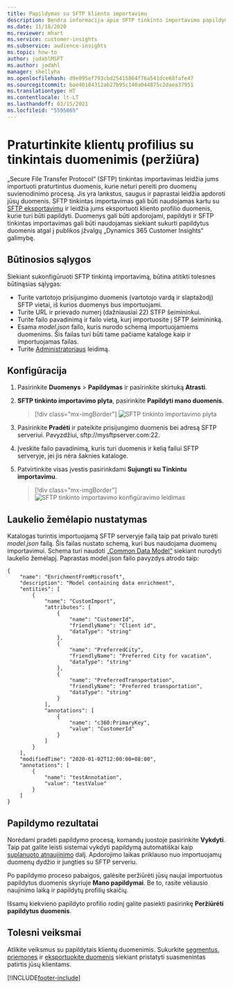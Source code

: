```yaml
---
title: Papildymas su SFTP kliento importavimu
description: Bendra informacija apie SFTP tinkinto importavimo papildymą.
ms.date: 11/18/2020
ms.reviewer: mhart
ms.service: customer-insights
ms.subservice: audience-insights
ms.topic: how-to
author: jodahlMSFT
ms.author: jodahl
manager: shellyha
ms.openlocfilehash: d9e095ef793cbd25415864f76a541dce68fafe47
ms.sourcegitcommit: bae40184312ab27b95c140a044875c2daea37951
ms.translationtype: HT
ms.contentlocale: lt-LT
ms.lasthandoff: 03/15/2021
ms.locfileid: "5595865"
---
```

# <a name="enrich-customer-profiles-with-custom-data-preview"></a>Praturtinkite klientų profilius su tinkintais duomenimis (peržiūra)

„Secure File Transfer Protocol“ (SFTP) tinkintas importavimas leidžia jums importuoti praturtintus duomenis, kurie neturi pereiti pro duomenų suvienodinimo procesą. Jis yra lankstus, saugus ir paprastai leidžia apdoroti jūsų duomenis. SFTP tinkintas importavimas gali būti naudojamas kartu su [SFTP eksportavimu](export-sftp.md) ir leidžia jums eksportuoti kliento profilio duomenis, kurie turi būti papildyti. Duomenys gali būti apdorojami, papildyti ir SFTP tinkintas importavimas gali būti naudojamas siekiant sukurti papildytus duomenis atgal į publikos įžvalgų „Dynamics 365 Customer Insights“ galimybę.

## <a name="prerequisites"></a>Būtinosios sąlygos

Siekiant sukonfigūruoti SFTP tinkintą importavimą, būtina atitikti tolesnes būtinąsias sąlygas:

- Turite vartotojo prisijungimo duomenis (vartotojo vardą ir slaptažodį) SFTP vietai, iš kurios duomenys bus importuojami.
- Turite URL ir prievado numerį (dažniausiai 22) STFP šeimininkui.
- Turite failo pavadinimą ir failo vietą, kurį importuosite į SFTP šeimininką.
- Esama *model.json* failo, kuris nurodo schemą importuojamiems duomenims. Šis failas turi būti tame pačiame kataloge kaip ir importuojamas failas.
- Turite [Administratoriaus](permissions.md#administrator) leidimą.

## <a name="configuration"></a>Konfigūracija

1. Pasirinkite **Duomenys** > **Papildymas** ir pasirinkite skirtuką **Atrasti**.

1. **SFTP tinkinto importavimo plyta**, pasirinkite **Papildyti mano duomenis**.

   > [!div class="mx-imgBorder"]
   > ![SFTP tinkinto importavimo plyta](media/SFTP_Custom_Import_tile.png "SFTP tinkinto importavimo plyta")

1. Pasirinkite **Pradėti** ir pateikite prisijungimo duomenis bei adresą SFTP serveriui. Pavyzdžiui, sftp://mysftpserver.com:22.

1. Įveskite failo pavadinimą, kuris turi duomenis ir kelią failui SFTP serveryje, jei jis nėra šaknies kataloge.

1. Patvirtinkite visas įvestis pasirinkdami **Sujungti su Tinkintu importavimu**.

   > [!div class="mx-imgBorder"]
   > ![SFTP tinkinto importavimo konfigūravimo leidimas](media/SFTP_Custom_Import_Configuration_flyout.png "SFTP tinkinto importavimo konfigūravimo leidimas")

## <a name="defining-field-mappings"></a>Laukelio žemėlapio nustatymas 

Katalogas turintis importuojamą SFTP serveryje failą taip pat privalo turėti *model.json* failą. Šis failas nustato schemą, kuri bus naudojama duomenų importavimui. Schema turi naudoti [„Common Data Model“](/common-data-model/) siekiant nurodyti laukelio žemėlapį. Paprastas model.json failo pavyzdys atrodo taip:

```
{
    "name": "EnrichmentFromMicrosoft",
    "description": "Model containing data enrichment",
    "entities": [
        {
            "name": "CustomImport",
            "attributes": [
                {
                    "name": "CustomerId",
                    "friendlyName": "Client id",
                    "dataType": "string"
                },
                {
                    "name": "PreferredCity",
                    "friendlyName": "Preferred City for vacation",
                    "dataType": "string"
                },
                {
                    "name": "PreferredTransportation",
                    "friendlyName": "Preferred transportation",
                    "dataType": "string"
                }
            ],
            "annotations": [
                {
                    "name": "c360:PrimaryKey",
                    "value": "CustomerId"
                }
            ]
        }
    ],
    "modifiedTime": "2020-01-02T12:00:00+08:00",
    "annotations": [
        {
            "name": "testAnnotation",
            "value": "testValue"
        }
    ]
}
```

## <a name="enrichment-results"></a>Papildymo rezultatai

Norėdami pradėti papildymo procesą, komandų juostoje pasirinkite **Vykdyti**. Taip pat galite leisti sistemai vykdyti papildymą automatiškai kaip [suplanuoto atnaujinimo](system.md#schedule-tab) dalį. Apdorojimo laikas priklauso nuo importuojamų duomenų dydžio ir jungties su SFTP serveriu.

Po papildymo proceso pabaigos, galėsite peržiūrėti jūsų naujai importuotus papildytus duomenis skyriuje **Mano papildymai**. Be to, rasite vėliausio naujinimo laiką ir papildytų profilių skaičių.

Išsamų kiekvieno papildyto profilio rodinį galite pasiekti pasirinkę **Peržiūrėti papildytus duomenis**.

## <a name="next-steps"></a>Tolesni veiksmai

Atlikite veiksmus su papildytais klientų duomenimis. Sukurkite [segmentus](segments.md), [priemones](measures.md) ir [eksportuokite duomenis](export-destinations.md) siekiant pristatyti suasmenintas patirtis jūsų klientams.




[!INCLUDE[footer-include](../includes/footer-banner.md)]